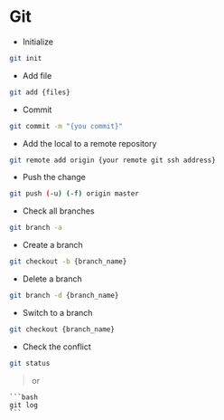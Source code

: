 # Git

* Initialize
```bash
git init
```

* Add file
```bash
git add {files}
```

* Commit
```bash
git commit -m "{you commit}"
```

* Add the local to a remote repository
```bash
git remote add origin {your remote git ssh address}
```
* Push the change
```bash
git push (-u) (-f) origin master
```

* Check all branches
```bash
git branch -a
```

* Create a branch
```bash
git checkout -b {branch_name}
```

* Delete a branch
```bash
git branch -d {branch_name}
```

* Switch to a branch
```bash
git checkout {branch_name}
```

* Check the conflict
```bash
git status
```
> or

	```bash
	git log
	```